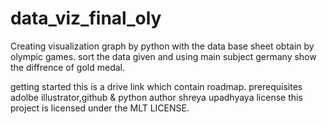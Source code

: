 # data_viz_final_oly
Creating visualization graph by python with the data base sheet obtain by olympic games. sort the data given and using main subject germany show the diffrence of gold medal.

getting started
this is a drive link which contain roadmap.
prerequisites
adolbe illustrator,github & python
author
shreya upadhyaya
license
this project is licensed under the MLT LICENSE.